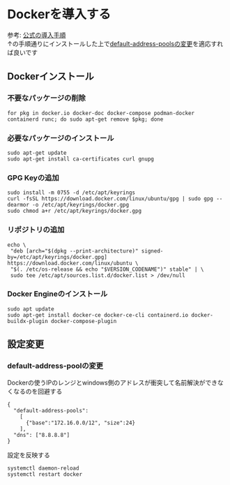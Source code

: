 # Dockerを導入する

参考: [公式の導入手順](https://docs.docker.com/engine/install/ubuntu/)  
↑の手順通りにインストールした上で[default-address-poolsの変更](#default-address-poolの変更)を適応すれば良いです

## Dockerインストール
### 不要なパッケージの削除

```title="bash"
for pkg in docker.io docker-doc docker-compose podman-docker containerd runc; do sudo apt-get remove $pkg; done
```

### 必要なパッケージのインストール

```title="bash"
sudo apt-get update
sudo apt-get install ca-certificates curl gnupg
```

### GPG Keyの追加

```title="bash"
sudo install -m 0755 -d /etc/apt/keyrings
curl -fsSL https://download.docker.com/linux/ubuntu/gpg | sudo gpg --dearmor -o /etc/apt/keyrings/docker.gpg
sudo chmod a+r /etc/apt/keyrings/docker.gpg
```

### リポジトリの追加

```title="bash"
echo \
 "deb [arch="$(dpkg --print-architecture)" signed-by=/etc/apt/keyrings/docker.gpg] https://download.docker.com/linux/ubuntu \
 "$(. /etc/os-release && echo "$VERSION_CODENAME")" stable" | \
 sudo tee /etc/apt/sources.list.d/docker.list > /dev/null
```

### Docker Engineのインストール

```title="bash"
sudo apt update
sudo apt-get install docker-ce docker-ce-cli containerd.io docker-buildx-plugin docker-compose-plugin 
```

## 設定変更

### default-address-poolの変更

Dockerの使うIPのレンジとwindows側のアドレスが衝突して名前解決ができなくなるのを回避する

```title="/etc/docker/daemon.json"
{
  "default-address-pools":
    [
      {"base":"172.16.0.0/12", "size":24}
    ],
  "dns": ["8.8.8.8"]
}
```

設定を反映する

```bash
systemctl daemon-reload
systemctl restart docker
```
